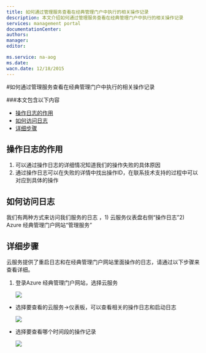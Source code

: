 ```yaml
---
title: 如何通过管理服务查看在经典管理门户中执行的相关操作记录
description: 本文介绍如何通过管理服务查看在经典管理门户中执行的相关操作记录
services: management portal
documentationCenter: 
authors: 
manager: 
editor: 

ms.service: na-aog
ms.date: 
wacn.date: 12/18/2015
---
```


#如何通过管理服务查看在经典管理门户中执行的相关操作记录

###本文包含以下内容
- [操作日志的作用](#function)
- [如何访问日志](#access)
- [详细步骤](#detail)

## <a id="function"></a>操作日志的作用

1. 可以通过操作日志的详细情况知道我们的操作失败的具体原因
2. 通过操作日志可以在失败的详情中找出操作ID，在联系技术支持的过程中可以对应到具体的操作

## <a id="access"></a>如何访问日志

我们有两种方式来访问我们服务的日志 ，1) 云服务仪表盘右侧“操作日志”2) Azure 经典管理门户网站“管理服务”

## <a id="detail"></a>详细步骤

云服务提供了重启日志和在经典管理门户网站里面操作的日志，请通过以下步骤来查看详细。

1. 登录Azure 经典管理门户网站，选择云服务

    ![](./media/aog-management-portal-how-to-see-operation-log/choose-service.jpg)

- 选择要查看的云服务->仪表板，可以查看相关的操作日志和启动日志

    ![](./media/aog-management-portal-how-to-see-operation-log/open-log-from-dashboard.jpg)

- 选择要查看哪个时间段的操作记录

    ![](./media/aog-management-portal-how-to-see-operation-log/direct-to-management-service.jpg)
